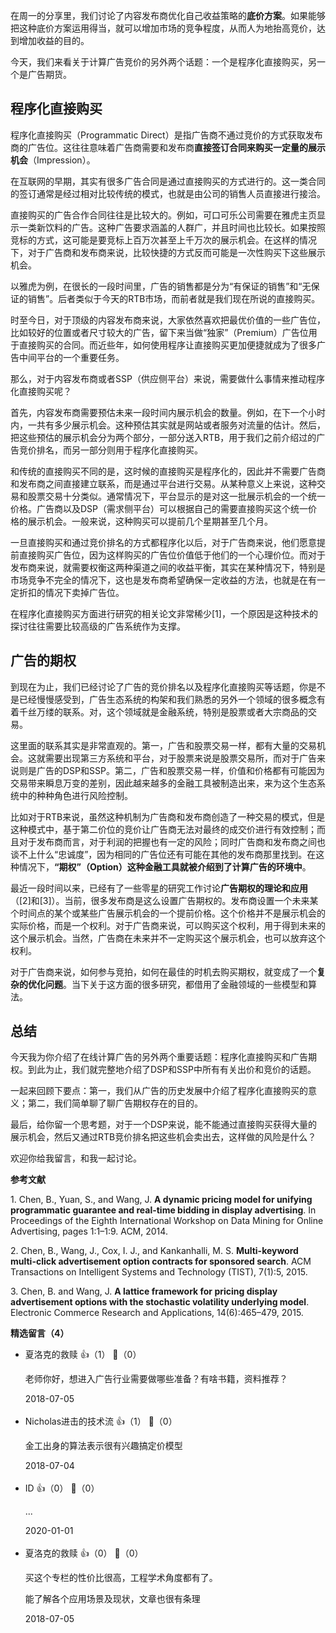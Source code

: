 在周一的分享里，我们讨论了内容发布商优化自己收益策略的**底价方案**。如果能够把这种底价方案运用得当，就可以增加市场的竞争程度，从而人为地抬高竞价，达到增加收益的目的。

今天，我们来看关于计算广告竞价的另外两个话题：一个是程序化直接购买，另一个是广告期货。

## 程序化直接购买

程序化直接购买（Programmatic Direct）是指广告商不通过竞价的方式获取发布商的广告位。这往往意味着广告商需要和发布商**直接签订合同来购买一定量的展示机会**（Impression）。

在互联网的早期，其实有很多广告合同是通过直接购买的方式进行的。这一类合同的签订通常是经过相对比较传统的模式，也就是由公司的销售人员直接进行接洽。

直接购买的广告合作合同往往是比较大的。例如，可口可乐公司需要在雅虎主页显示一类新饮料的广告。这种广告要求涵盖的人群广，并且时间也比较长。如果按照竞标的方式，这可能是要竞标上百万次甚至上千万次的展示机会。在这样的情况下，对于广告商和发布商来说，比较快捷的方式反而可能是一次性购买下这些展示机会。

以雅虎为例，在很长的一段时间里，广告的销售都是分为“有保证的销售”和“无保证的销售”。后者类似于今天的RTB市场，而前者就是我们现在所说的直接购买。

时至今日，对于顶级的内容发布商来说，大家依然喜欢把最优价值的一些广告位，比如较好的位置或者尺寸较大的广告，留下来当做“独家”（Premium）广告位用于直接购买的合同。而近些年，如何使用程序让直接购买更加便捷就成为了很多广告中间平台的一个重要任务。

那么，对于内容发布商或者SSP（供应侧平台）来说，需要做什么事情来推动程序化直接购买呢？

首先，内容发布商需要预估未来一段时间内展示机会的数量。例如，在下一个小时内，一共有多少展示机会。这种预估其实就是网站或者服务对流量的估计。然后，把这些预估的展示机会分为两个部分，一部分送入RTB，用于我们之前介绍过的广告竞价排名，而另一部分则用于程序化直接购买。

和传统的直接购买不同的是，这时候的直接购买是程序化的，因此并不需要广告商和发布商之间直接建立联系，而是通过平台进行交易。从某种意义上来说，这种交易和股票交易十分类似。通常情况下，平台显示的是对这一批展示机会的一个统一价格。广告商以及DSP（需求侧平台）可以根据自己的需要直接购买这个统一价格的展示机会。一般来说，这种购买可以提前几个星期甚至几个月。

一旦直接购买和通过竞价排名的方式都程序化以后，对于广告商来说，他们愿意提前直接购买广告位，因为这样购买的广告位价值低于他们的一个心理价位。而对于发布商来说，就需要权衡这两种渠道之间的收益平衡，其实在某种情况下，特别是市场竞争不完全的情况下，这也是发布商希望确保一定收益的方法，也就是在有一定折扣的情况下卖掉广告位。

在程序化直接购买方面进行研究的相关论文非常稀少\[1]，一个原因是这种技术的探讨往往需要比较高级的广告系统作为支撑。

## 广告的期权

到现在为止，我们已经讨论了广告的竞价排名以及程序化直接购买等话题，你是不是已经慢慢感受到，广告生态系统的构架和我们熟悉的另外一个领域的很多概念有着千丝万缕的联系。对，这个领域就是金融系统，特别是股票或者大宗商品的交易。

这里面的联系其实是非常直观的。第一，广告和股票交易一样，都有大量的交易机会。这就需要出现第三方系统和平台，对于股票来说是股票交易所，而对于广告来说则是广告的DSP和SSP。第二，广告和股票交易一样，价值和价格都有可能因为交易带来瞬息万变的差别，因此越来越多的金融工具被制造出来，来为这个生态系统中的种种角色进行风险控制。

比如对于RTB来说，虽然这种机制为广告商和发布商创造了一种交易的模式，但是这种模式中，基于第二价位的竞价让广告商无法对最终的成交价进行有效控制；而且对于发布商而言，对于利润的把握也有一定的风险；同时广告商和发布商之间也谈不上什么“忠诚度”，因为相同的广告位还有可能在其他的发布商那里找到。在这种情况下，**“期权”（Option）这种金融工具就被介绍到了计算广告的环境中**。

最近一段时间以来，已经有了一些零星的研究工作讨论**广告期权的理论和应用**（\[2]和\[3]）。当前，很多发布商是这么设置广告期权的。发布商设置一个未来某个时间点的某个或某些广告展示机会的一个提前价格。这个价格并不是展示机会的实际价格，而是一个权利。对于广告商来说，可以购买这个权利，用于得到未来的这个展示机会。当然，广告商在未来并不一定购买这个展示机会，也可以放弃这个权利。

对于广告商来说，如何参与竞拍，如何在最佳的时机去购买期权，就变成了一个**复杂的优化问题**。当下关于这方面的很多研究，都借用了金融领域的一些模型和算法。

## 总结

今天我为你介绍了在线计算广告的另外两个重要话题：程序化直接购买和广告期权。到此为止，我们就完整地介绍了DSP和SSP中所有有关出价和竞价的话题。

一起来回顾下要点：第一，我们从广告的历史发展中介绍了程序化直接购买的意义；第二，我们简单聊了聊广告期权存在的目的。

最后，给你留一个思考题，对于一个DSP来说，能不能通过直接购买获得大量的展示机会，然后又通过RTB竞价排名把这些机会卖出去，这样做的风险是什么？

欢迎你给我留言，和我一起讨论。

**参考文献**

1\. Chen, B., Yuan, S., and Wang, J. **A dynamic pricing model for unifying programmatic guarantee and real-time bidding in display advertising**. In Proceedings of the Eighth International Workshop on Data Mining for Online Advertising, pages 1:1–1:9. ACM, 2014.

2\. Chen, B., Wang, J., Cox, I. J., and Kankanhalli, M. S. **Multi-keyword multi-click advertisement option contracts for sponsored search**. ACM Transactions on Intelligent Systems and Technology (TIST), 7(1):5, 2015.

3\. Chen, B. and Wang, J. **A lattice framework for pricing display advertisement options with the stochastic volatility underlying model**. Electronic Commerce Research and Applications, 14(6):465–479, 2015.
<div><strong>精选留言（4）</strong></div><ul>
<li><span>夏洛克的救赎</span> 👍（1） 💬（0）<p>老师你好，想进入广告行业需要做哪些准备？有啥书籍，资料推荐？</p>2018-07-05</li><br/><li><span>Nicholas进击的技术流</span> 👍（1） 💬（0）<p>金工出身的算法表示很有兴趣搞定价模型</p>2018-07-04</li><br/><li><span>ID</span> 👍（0） 💬（0）<p>...</p>2020-01-01</li><br/><li><span>夏洛克的救赎</span> 👍（0） 💬（0）<p>买这个专栏的性价比很高，工程学术角度都有了。

能了解各个应用场景及现状，文章也很有条理</p>2018-07-05</li><br/>
</ul>